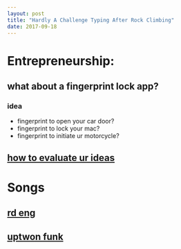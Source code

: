 ```yaml
---
layout: post
title: "Hardly A Challenge Typing After Rock Climbing"
date: 2017-09-18
---
```


# Entrepreneurship:
## what about a __fingerprint lock__ app?
### idea
- fingerprint to open your car door?
- fingerprint to lock your mac? 
- fingerprint to initiate ur motorcycle?
## __[how to evaluate ur ideas](https://www.entrepreneur.com/article/81940)__

# Songs
## [rd eng](http://rayduenglish.com/category/song/)
## [uptwon funk](https://www.youtube.com/watch?v=OPf0YbXqDm0)
